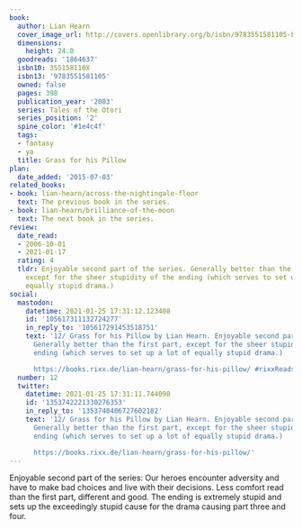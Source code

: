```yaml
---
book:
  author: Lian Hearn
  cover_image_url: http://covers.openlibrary.org/b/isbn/9783551581105-L.jpg
  dimensions:
    height: 24.0
  goodreads: '1864637'
  isbn10: 355158110X
  isbn13: '9783551581105'
  owned: false
  pages: 398
  publication_year: '2003'
  series: Tales of the Otori
  series_position: '2'
  spine_color: '#1e4c4f'
  tags:
  - fantasy
  - ya
  title: Grass for his Pillow
plan:
  date_added: '2015-07-03'
related_books:
- book: lian-hearn/across-the-nightingale-floor
  text: The previous book in the series.
- book: lian-hearn/brilliance-of-the-moon
  text: The next book in the series.
review:
  date_read:
  - 2006-10-01
  - 2021-01-17
  rating: 4
  tldr: Enjoyable second part of the series. Generally better than the first part,
    except for the sheer stupidity of the ending (which serves to set up a lot of
    equally stupid drama.)
social:
  mastodon:
    datetime: 2021-01-25 17:31:12.123408
    id: '105617311132724277'
    in_reply_to: '105617291453518751'
    text: '12/ Grass for his Pillow by Lian Hearn. Enjoyable second part of the series.
      Generally better than the first part, except for the sheer stupidity of the
      ending (which serves to set up a lot of equally stupid drama.)

      https://books.rixx.de/lian-hearn/grass-for-his-pillow/ #rixxReads'
  number: 12
  twitter:
    datetime: 2021-01-25 17:31:11.744098
    id: '1353742221330276353'
    in_reply_to: '1353740406727602182'
    text: '12/ Grass for his Pillow by Lian Hearn. Enjoyable second part of the series.
      Generally better than the first part, except for the sheer stupidity of the
      ending (which serves to set up a lot of equally stupid drama.)

      https://books.rixx.de/lian-hearn/grass-for-his-pillow/'
---
```


Enjoyable second part of the series: Our heroes encounter adversity and have to make bad choices and live with their
decisions. Less comfort read than the first part, different and good. The ending is extremely stupid and sets up the
exceedingly stupid cause for the drama causing part three and four.
